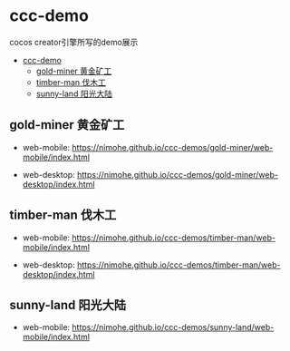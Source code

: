 # ccc-demo
cocos creator引擎所写的demo展示

- [ccc-demo](#ccc-demo)
  * [gold-miner 黄金矿工](#gold-miner-----)
  * [timber-man 伐木工](#timber-man----)
  * [sunny-land 阳光大陆](#sunny-land-----)

## gold-miner 黄金矿工

* web-mobile:
[https://nimohe.github.io/ccc-demos/gold-miner/web-mobile/index.html
](https://nimohe.github.io/ccc-demos/gold-miner/web-mobile/index.html
)

* web-desktop:
[https://nimohe.github.io/ccc-demos/gold-miner/web-desktop/index.html
](https://nimohe.github.io/ccc-demos/gold-miner/web-desktop/index.html
)

## timber-man 伐木工

* web-mobile:
[https://nimohe.github.io/ccc-demos/timber-man/web-mobile/index.html
](https://nimohe.github.io/ccc-demos/timber-man/web-mobile/index.html
)

* web-desktop:
[https://nimohe.github.io/ccc-demos/timber-man/web-desktop/index.html
](https://nimohe.github.io/ccc-demos/timber-man/web-desktop/index.html
)

## sunny-land 阳光大陆
* web-mobile:
[https://nimohe.github.io/ccc-demos/sunny-land/web-mobile/index.html
](https://nimohe.github.io/ccc-demos/sunny-land/web-mobile/index.html
)
